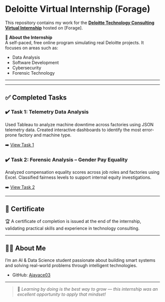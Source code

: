 # Deloitte Virtual Internship (Forage)

This repository contains my work for the **[Deloitte Technology Consulting Virtual Internship](https://www.deloitte.com/au/en/careers/students/virtual-internship.html)** hosted on [Forage].

🧠 **About the Internship**  
A self-paced, free online program simulating real Deloitte projects. It focuses on areas such as:

- Data Analysis  
- Software Development  
- Cybersecurity  
- Forensic Technology  

---

---

## ✅ Completed Tasks

### ✔️ Task 1: Telemetry Data Analysis  
Used Tableau to analyze machine downtime across factories using JSON telemetry data. Created interactive dashboards to identify the most error-prone factory and machine type.

➡️ [View Task 1](./Task%01-%Data%Analysis/README.md)

### ✔️ Task 2: Forensic Analysis – Gender Pay Equality  
Analyzed compensation equality scores across job roles and factories using Excel. Classified fairness levels to support internal equity investigations.

➡️ [View Task 2](./Task%02%-%Forensic%Analysis/README.md)

---

## 📜 Certificate

🏆 A certificate of completion is issued at the end of the internship, validating practical skills and experience in technology consulting.

---

## 🙋‍♂️ About Me

I’m an AI & Data Science student passionate about building smart systems and solving real-world problems through intelligent technologies.

- GitHub: [Ajayace03](https://github.com/Ajayace03)  
---

> 🚀 *Learning by doing is the best way to grow — this internship was an excellent opportunity to apply that mindset!*



